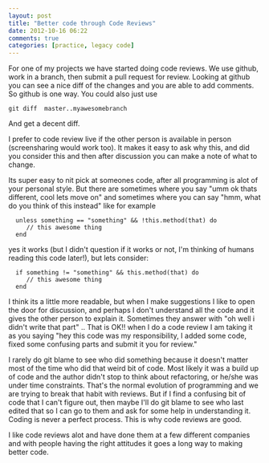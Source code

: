 ```yaml
---
layout: post
title: "Better code through Code Reviews"
date: 2012-10-16 06:22
comments: true
categories: [practice, legacy code]
---
```


For one of my projects we have started doing code reviews. We use github, work in a branch, then submit a pull request for review. Looking at github you can see a nice diff of the changes and you are able to add comments. So github is one way. You could also just use 
```
git diff  master..myawesomebranch 
```
And get a decent diff.

I prefer to code review live if the other person is available in person (screensharing would work too). It makes it easy to ask why this, and did you consider this and then after discussion you can make a note of what to change. 

Its super easy to nit pick at someones code, after all programming is alot of your personal style. But there are sometimes where you say "umm ok thats different, cool lets move on" and sometimes where you can say "hmm, what do you think of this instead" like for example

```
  unless something == "something" && !this.method(that) do
     // this awesome thing
  end
```

yes it works (but I didn't question if it works or not, I'm thinking of humans reading this code later!), but lets consider:

```
  if something != "something" && this.method(that) do
     // this awesome thing
  end
```

I think its a little more readable, but when I make suggestions I like to open the door for discussion, and perhaps I don't understand all the code and it gives the other person to explain it. Sometimes they answer with "oh well i didn't write that part" .. That is OK!! when I do a code review I am taking it as you saying "hey this code was my responsibility, I added some code, fixed some confusing parts and submit it you for review."

I rarely do git blame to see who did something because it doesn't matter most of the time who did that weird bit of code. Most likely it was a build up of code and the author didn't stop to think about refactoring, or he/she was under time constraints. That's the normal evolution of programming and we are trying to break that habit with reviews. But if I find a confusing bit of code that I can't figure out, then maybe I'll do git blame to see who last edited that so I can go to them and ask for some help in understanding it. Coding is never a perfect process. This is why code reviews are good. 

I like code reviews alot and have done them at a few different companies and with people having the right attitudes it goes a long way to making better code.

